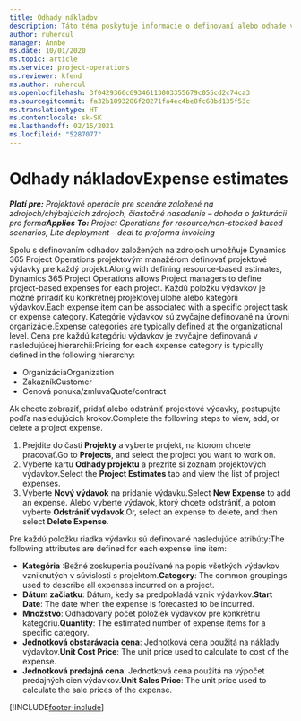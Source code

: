```yaml
---
title: Odhady nákladov
description: Táto téma poskytuje informácie o definovaní alebo odhade výdavkov na základe projektu.
author: ruhercul
manager: Annbe
ms.date: 10/01/2020
ms.topic: article
ms.service: project-operations
ms.reviewer: kfend
ms.author: ruhercul
ms.openlocfilehash: 3f0429366c69346113003355679c055cd2c74ca3
ms.sourcegitcommit: fa32b1893286f20271fa4ec4be8fc68bd135f53c
ms.translationtype: HT
ms.contentlocale: sk-SK
ms.lasthandoff: 02/15/2021
ms.locfileid: "5287077"
---
```

# <a name="expense-estimates"></a><span data-ttu-id="f0095-103">Odhady nákladov</span><span class="sxs-lookup"><span data-stu-id="f0095-103">Expense estimates</span></span>
<span data-ttu-id="f0095-104">_**Platí pre:** Projektové operácie pre scenáre založené na zdrojoch/chýbajúcich zdrojoch, čiastočné nasadenie – dohoda o fakturácii pro forma_</span><span class="sxs-lookup"><span data-stu-id="f0095-104">_**Applies To:** Project Operations for resource/non-stocked based scenarios, Lite deployment - deal to proforma invoicing_</span></span>

<span data-ttu-id="f0095-105">Spolu s definovaním odhadov založených na zdrojoch umožňuje Dynamics 365 Project Operations projektovým manažérom definovať projektové výdavky pre každý projekt.</span><span class="sxs-lookup"><span data-stu-id="f0095-105">Along with defining resource-based estimates, Dynamics 365 Project Operations allows Project managers to define project-based expenses for each project.</span></span> <span data-ttu-id="f0095-106">Každú položku výdavkov je možné priradiť ku konkrétnej projektovej úlohe alebo kategórii výdavkov.</span><span class="sxs-lookup"><span data-stu-id="f0095-106">Each expense item can be associated with a specific project task or expense category.</span></span> <span data-ttu-id="f0095-107">Kategórie výdavkov sú zvyčajne definované na úrovni organizácie.</span><span class="sxs-lookup"><span data-stu-id="f0095-107">Expense categories are typically defined at the organizational level.</span></span> <span data-ttu-id="f0095-108">Cena pre každú kategóriu výdavkov je zvyčajne definovaná v nasledujúcej hierarchii:</span><span class="sxs-lookup"><span data-stu-id="f0095-108">Pricing for each expense category is typically defined in the following hierarchy:</span></span>

- <span data-ttu-id="f0095-109">Organizácia</span><span class="sxs-lookup"><span data-stu-id="f0095-109">Organization</span></span>
- <span data-ttu-id="f0095-110">Zákazník</span><span class="sxs-lookup"><span data-stu-id="f0095-110">Customer</span></span>
- <span data-ttu-id="f0095-111">Cenová ponuka/zmluva</span><span class="sxs-lookup"><span data-stu-id="f0095-111">Quote/contract</span></span>

<span data-ttu-id="f0095-112">Ak chcete zobraziť, pridať alebo odstrániť projektové výdavky, postupujte podľa nasledujúcich krokov.</span><span class="sxs-lookup"><span data-stu-id="f0095-112">Complete the following steps to view, add, or delete a project expense.</span></span>

1. <span data-ttu-id="f0095-113">Prejdite do časti **Projekty** a vyberte projekt, na ktorom chcete pracovať.</span><span class="sxs-lookup"><span data-stu-id="f0095-113">Go to **Projects**, and select the project you want to work on.</span></span>
2. <span data-ttu-id="f0095-114">Vyberte kartu **Odhady projektu** a prezrite si zoznam projektových výdavkov.</span><span class="sxs-lookup"><span data-stu-id="f0095-114">Select the **Project Estimates** tab and view the list of project expenses.</span></span>
3. <span data-ttu-id="f0095-115">Vyberte **Nový výdavok** na pridanie výdavku.</span><span class="sxs-lookup"><span data-stu-id="f0095-115">Select **New Expense** to add an expense.</span></span> <span data-ttu-id="f0095-116">Alebo vyberte výdavok, ktorý chcete odstrániť, a potom vyberte **Odstrániť výdavok**.</span><span class="sxs-lookup"><span data-stu-id="f0095-116">Or, select an expense to delete, and then select **Delete Expense**.</span></span>

<span data-ttu-id="f0095-117">Pre každú položku riadka výdavku sú definované nasledujúce atribúty:</span><span class="sxs-lookup"><span data-stu-id="f0095-117">The following attributes are defined for each expense line item:</span></span>

- <span data-ttu-id="f0095-118">**Kategória** :Bežné zoskupenia používané na popis všetkých výdavkov vzniknutých v súvislosti s projektom.</span><span class="sxs-lookup"><span data-stu-id="f0095-118">**Category**: The common groupings used to describe all expenses incurred on a project.</span></span>
- <span data-ttu-id="f0095-119">**Dátum začiatku**: Dátum, kedy sa predpokladá vznik výdavkov.</span><span class="sxs-lookup"><span data-stu-id="f0095-119">**Start Date**: The date when the expense is forecasted to be incurred.</span></span>
- <span data-ttu-id="f0095-120">**Množstvo**: Odhadovaný počet položiek výdavkov pre konkrétnu kategóriu.</span><span class="sxs-lookup"><span data-stu-id="f0095-120">**Quantity**: The estimated number of expense items for a specific category.</span></span>
- <span data-ttu-id="f0095-121">**Jednotková obstarávacia cena**: Jednotková cena použitá na náklady výdavkov.</span><span class="sxs-lookup"><span data-stu-id="f0095-121">**Unit Cost Price**: The unit price used to calculate to cost of the expense.</span></span>
- <span data-ttu-id="f0095-122">**Jednotková predajná cena**: Jednotková cena použitá na výpočet predajných cien výdavkov.</span><span class="sxs-lookup"><span data-stu-id="f0095-122">**Unit Sales Price**: The unit price used to calculate the sale prices of the expense.</span></span>



[!INCLUDE[footer-include](../includes/footer-banner.md)]